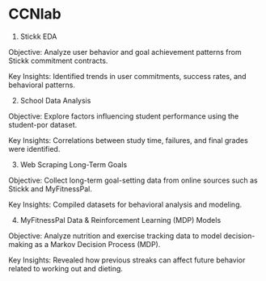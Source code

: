 # CCNlab
1. Stickk EDA

Objective: Analyze user behavior and goal achievement patterns from Stickk commitment contracts.

Key Insights: Identified trends in user commitments, success rates, and behavioral patterns.

2. School Data Analysis

Objective: Explore factors influencing student performance using the student-por dataset.

Key Insights: Correlations between study time, failures, and final grades were identified.

3. Web Scraping Long-Term Goals

Objective: Collect long-term goal-setting data from online sources such as Stickk and MyFitnessPal.

Key Insights: Compiled datasets for behavioral analysis and modeling.

4. MyFitnessPal Data & Reinforcement Learning (MDP) Models

Objective: Analyze nutrition and exercise tracking data to model decision-making as a Markov Decision Process (MDP).

Key Insights: Revealed how previous streaks can affect future behavior related to working out and dieting. 
